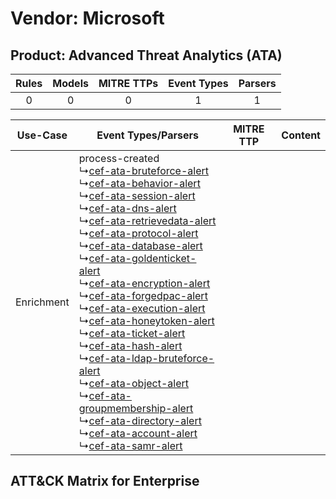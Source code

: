 Vendor: Microsoft
=================
Product: Advanced Threat Analytics (ATA)
----------------------------------------
| Rules | Models | MITRE TTPs | Event Types | Parsers |
|:-----:|:------:|:----------:|:-----------:|:-------:|
|   0   |   0    |     0      |      1      |    1    |

|  Use-Case  | Event Types/Parsers    | MITRE TTP | Content    |
|:----------:| ---- | --------- | ---- |
| Enrichment |  process-created<br> ↳[cef-ata-bruteforce-alert](Ps/pC_cefatabruteforcealert.md)<br> ↳[cef-ata-behavior-alert](Ps/pC_cefatabehavioralert.md)<br> ↳[cef-ata-session-alert](Ps/pC_cefatasessionalert.md)<br> ↳[cef-ata-dns-alert](Ps/pC_cefatadnsalert.md)<br> ↳[cef-ata-retrievedata-alert](Ps/pC_cefataretrievedataalert.md)<br> ↳[cef-ata-protocol-alert](Ps/pC_cefataprotocolalert.md)<br> ↳[cef-ata-database-alert](Ps/pC_cefatadatabasealert.md)<br> ↳[cef-ata-goldenticket-alert](Ps/pC_cefatagoldenticketalert.md)<br> ↳[cef-ata-encryption-alert](Ps/pC_cefataencryptionalert.md)<br> ↳[cef-ata-forgedpac-alert](Ps/pC_cefataforgedpacalert.md)<br> ↳[cef-ata-execution-alert](Ps/pC_cefataexecutionalert.md)<br> ↳[cef-ata-honeytoken-alert](Ps/pC_cefatahoneytokenalert.md)<br> ↳[cef-ata-ticket-alert](Ps/pC_cefataticketalert.md)<br> ↳[cef-ata-hash-alert](Ps/pC_cefatahashalert.md)<br> ↳[cef-ata-ldap-bruteforce-alert](Ps/pC_cefataldapbruteforcealert.md)<br> ↳[cef-ata-object-alert](Ps/pC_cefataobjectalert.md)<br> ↳[cef-ata-groupmembership-alert](Ps/pC_cefatagroupmembershipalert.md)<br> ↳[cef-ata-directory-alert](Ps/pC_cefatadirectoryalert.md)<br> ↳[cef-ata-account-alert](Ps/pC_cefataaccountalert.md)<br> ↳[cef-ata-samr-alert](Ps/pC_cefatasamralert.md)<br> |    | [](RM/r_m_microsoft_advanced_threat_analytics_(ata)_Enrichment.md) |

ATT&CK Matrix for Enterprise
----------------------------
